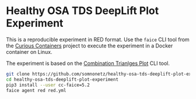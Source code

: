# Healthy OSA TDS DeepLift Plot Experiment

This is a reproducible experiment in RED format. Use the `faice` CLI tool from the [Curious Containers](https://www.curious-containers.cc) project to execute the experiment in a Docker container on Linux.

The experiment is based on the [Combination Trianlges Plot](https://github.com/somnonetz/combination-triangles-plot) CLI tool.

```bash
git clone https://github.com/somnonetz/healthy-osa-tds-deeplift-plot-experiment.git
cd healthy-osa-tds-deeplift-plot-experiment
pip3 install --user cc-faice=5.2
faice agent red red.yml
```
